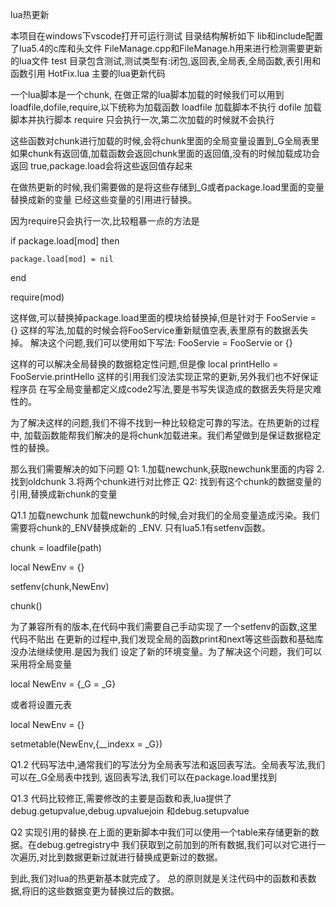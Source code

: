 
lua热更新 

本项目在windows下vscode打开可运行测试 
目录结构解析如下
  lib和include配置了lua5.4的c库和头文件 
  FileManage.cpp和FileManage.h用来进行检测需要更新的lua文件
  test 目录包含测试,测试类型有:闭包,返回表,全局表,全局函数,表引用和函数引用
  HotFix.lua 主要的lua更新代码


一个lua脚本是一个chunk,
在做正常的lua脚本加载的时候我们可以用到loadfile,dofile,require,以下统称为加载函数
loadfile 加载脚本不执行
dofile 加载脚本并执行脚本
require 只会执行一次,第二次加载的时候就不会执行 

这些函数对chunk进行加载的时候,会将chunk里面的全局变量设置到_G全局表里
如果chunk有返回值,加载函数会返回chunk里面的返回值,没有的时候加载成功会返回
true,package.load会将这些返回值存起来

在做热更新的时候,我们需要做的是将这些存储到_G或者package.load里面的变量替换成新的变量 
已经这些变量的引用进行替换。 

因为require只会执行一次,比较粗暴一点的方法是

if package.load[mod] then 

	package.load[mod] = nil 

end 

require(mod)

这样做,可以替换掉package.load里面的模块给替换掉,但是针对于 
FooServie = {} 
这样的写法,加载的时候会将FooService重新赋值空表,表里原有的数据丢失掉。
解决这个问题,我们可以使用如下写法:
FooServie = FooServie or {}  

这样的可以解决全局替换的数据稳定性问题,但是像
local printHello = FooServie.printHello 
这样的引用我们没法实现正常的更新,另外我们也不好保证程序员
在写全局变量都定义成code2写法,要是书写失误造成的数据丢失将是灾难性的。 

为了解决这样的问题,我们不得不找到一种比较稳定可靠的写法。在热更新的过程中,
加载函数能帮我们解决的是将chunk加载进来。我们希望做到是保证数据稳定性的替换。

那么我们需要解决的如下问题
Q1: 1.加载newchunk,获取newchunk里面的内容 2.找到oldchunk 3.将两个chunk进行对比修正 
Q2: 找到有这个chunk的数据变量的引用,替换成新chunk的变量

Q1.1 加载newchunk 
加载newchunk的时候,会对我们的全局变量造成污染。我们需要将chunk的_ENV替换成新的
_ENV. 只有lua5.1有setfenv函数。

chunk = loadfile(path)

local NewEnv = {}

setfenv(chunk,NewEnv)

chunk()

为了兼容所有的版本,在代码中我们需要自己手动实现了一个setfenv的函数,这里代码不贴出
在更新的过程中,我们发现全局的函数print和next等这些函数和基础库没办法继续使用.是因为我们
设定了新的环境变量。为了解决这个问题，我们可以采用将全局变量

local NewEnv = {_G = _G} 

或者将设置元表

local NewEnv = {} 

setmetable(NewEnv,{__indexx = _G}) 


Q1.2 代码写法中,通常我们的写法分为全局表写法和返回表写法。全局表写法,我们可以在_G全局表中找到,
返回表写法,我们可以在package.load里找到 

Q1.3 代码比较修正,需要修改的主要是函数和表,lua提供了debug.getupvalue,debug.upvaluejoin
和debug.setupvalue 


Q2 实现引用的替换.在上面的更新脚本中我们可以使用一个table来存储更新的数据。在debug.getregistry中
我们获取到之前加到的所有数据,我们可以对它进行一次遍历,对比到数据更新过就进行替换成更新过的数据。

到此,我们对lua的热更新基本就完成了。 总的原则就是关注代码中的函数和表数据,将旧的这些数据变更为替换过后的数据。 

